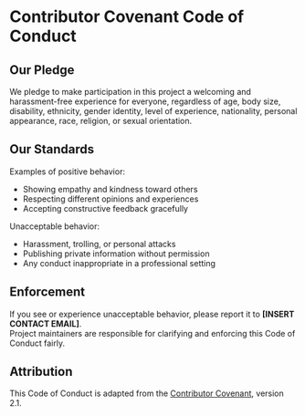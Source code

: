# Contributor Covenant Code of Conduct

## Our Pledge
We pledge to make participation in this project a welcoming and harassment-free experience for everyone, regardless of age, body size, disability, ethnicity, gender identity, level of experience, nationality, personal appearance, race, religion, or sexual orientation.

## Our Standards
Examples of positive behavior:
- Showing empathy and kindness toward others  
- Respecting different opinions and experiences  
- Accepting constructive feedback gracefully  

Unacceptable behavior:
- Harassment, trolling, or personal attacks  
- Publishing private information without permission  
- Any conduct inappropriate in a professional setting  

## Enforcement
If you see or experience unacceptable behavior, please report it to **[INSERT CONTACT EMAIL]**.  
Project maintainers are responsible for clarifying and enforcing this Code of Conduct fairly.

## Attribution
This Code of Conduct is adapted from the [Contributor Covenant](https://www.contributor-covenant.org), version 2.1.

